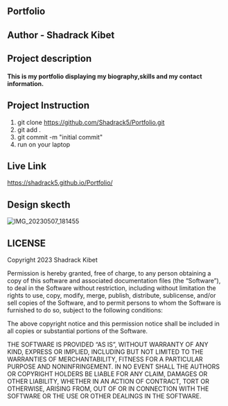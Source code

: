 ## Portfolio

## Author  -  Shadrack Kibet

## Project description

#### This is my portfolio displaying my biography,skills and my contact information.

## Project Instruction

1. git clone https://github.com/Shadrack5/Portfolio.git
2. git add .
3. git commit -m "initial commit"
4. run on your laptop

## Live Link

https://shadrack5.github.io/Portfolio/

## Design skecth

![IMG_20230507_181455](https://user-images.githubusercontent.com/132663563/236687595-c99c7615-f8e9-436e-9ab7-272393365854.jpg)

## LICENSE

Copyright 2023 Shadrack Kibet

Permission is hereby granted, free of charge, to any person obtaining a copy of this software and associated documentation files (the “Software”), to deal in the Software without restriction, including without limitation the rights to use, copy, modify, merge, publish, distribute, sublicense, and/or sell copies of the Software, and to permit persons to whom the Software is furnished to do so, subject to the following conditions:

The above copyright notice and this permission notice shall be included in all copies or substantial portions of the Software.

THE SOFTWARE IS PROVIDED “AS IS”, WITHOUT WARRANTY OF ANY KIND, EXPRESS OR IMPLIED, INCLUDING BUT NOT LIMITED TO THE WARRANTIES OF MERCHANTABILITY, FITNESS FOR A PARTICULAR PURPOSE AND NONINFRINGEMENT. IN NO EVENT SHALL THE AUTHORS OR COPYRIGHT HOLDERS BE LIABLE FOR ANY CLAIM, DAMAGES OR OTHER LIABILITY, WHETHER IN AN ACTION OF CONTRACT, TORT OR OTHERWISE, ARISING FROM, OUT OF OR IN CONNECTION WITH THE SOFTWARE OR THE USE OR OTHER DEALINGS IN THE SOFTWARE.